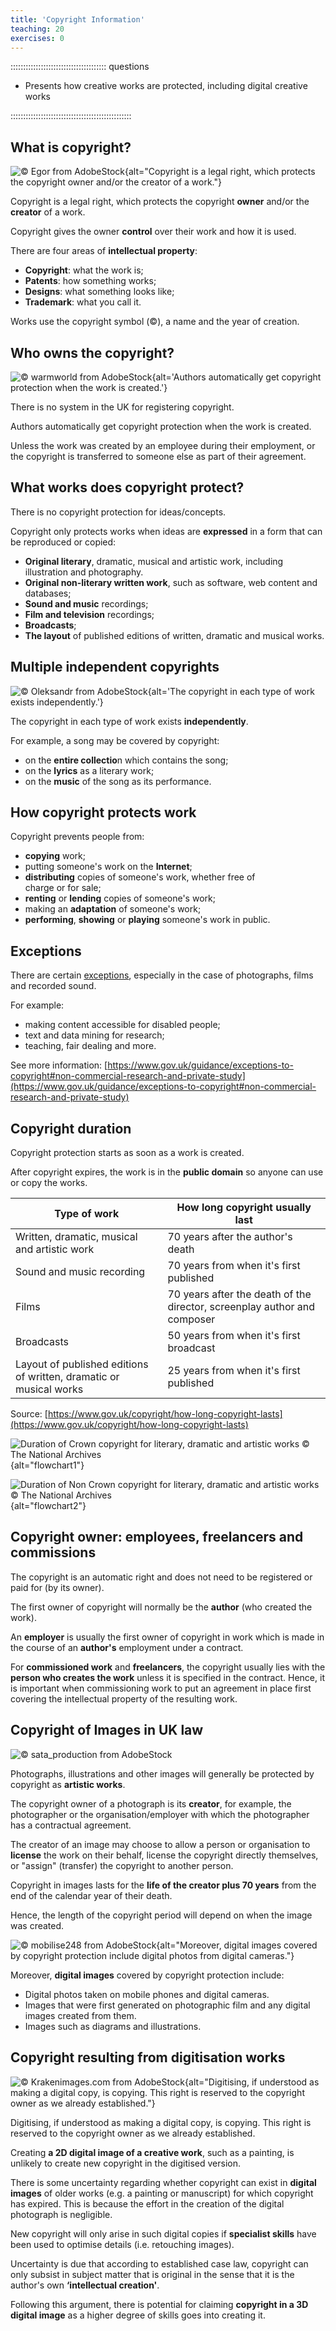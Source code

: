 ```yaml
---
title: 'Copyright Information'
teaching: 20
exercises: 0
---
```


:::::::::::::::::::::::::::::::::::::: questions 

- Presents how creative works
are protected, including digital creative works 


::::::::::::::::::::::::::::::::::::::::::::::::

## What is copyright?
![&copy; Egor from AdobeStock](fig/AdobeStock_144982728.jpeg){alt="Copyright is a legal right, which protects the copyright owner and/or the creator of a work."}

Copyright is a legal right, which protects the copyright **owner** and/or the **creator** of a work.

Copyright gives the owner **control** over their work and how it is used.

There are four areas of **intellectual property**:

  - **Copyright**: what the work is;
  - **Patents**: how something works;
  - **Designs**: what something looks like;
  - **Trademark**: what you call it.

Works use the copyright symbol (&copy;), a name and the year of creation.

## Who owns the copyright?

![&copy; warmworld from AdobeStock](fig/AdobeStock_366787827.jpeg){alt='Authors automatically get copyright protection when the work is created.'}

There is no system in the UK for registering copyright. 

Authors automatically get copyright protection when the work is created.

Unless the work was created by an employee during their employment, or the copyright is transferred to someone else as part of their agreement. 

## What works does copyright protect?

There is no copyright protection for ideas/concepts. 

Copyright only protects  works when ideas are 
**expressed** in a form that can be reproduced or copied:

  - **Original literary**, dramatic, musical and artistic work, including illustration and photography.
  - **Original non-literary written work**, such as software, web content and databases;
  - **Sound and music** recordings;
  - **Film and television** recordings;
  - **Broadcasts**;
  - **The layout** of published editions of written, dramatic and musical works. 

## Multiple independent copyrights

![&copy; Oleksandr from AdobeStock](fig/AdobeStock_660476994.jpeg){alt='The copyright in each type of work exists independently.'}

The copyright in each type of work exists 
**independently**.

For example, a song may be covered by copyright:

- on the **entire collectio**n which contains the song;
- on the **lyrics** as a literary work;
- on the **music** of the song as its performance.

## How copyright protects work

Copyright prevents people from:

  - **copying** work;
  - putting someone's work on the **Internet**;
  - **distributing** copies of someone's work, whether free of     
  charge or for sale;   
  - **renting** or **lending** copies of someone's work;
  - making an **adaptation** of someone's work;
  - **performing**, **showing** or **playing** someone's work in public.


## Exceptions

There are certain [exceptions](https://www.gov.uk/guidance/exceptions-to-copyright), 
especially in the case of photographs, 
films and recorded sound.

For example:

- making content accessible for disabled people;
- text and data mining for research;
- teaching, fair dealing and more.

See more information: [https://www.gov.uk/guidance/exceptions-to-copyright#non-commercial-research-and-private-study](https://www.gov.uk/guidance/exceptions-to-copyright#non-commercial-research-and-private-study)

## Copyright duration

Copyright protection starts as soon 
as a work is created. 

After copyright expires, 
the work is in the **public domain** 
so anyone can use or copy the works.

|  Type of work   | How long copyright usually last         |
|-----------------|-----------------|
| Written, dramatic, musical and artistic work      | 70 years after the author's death    |
| Sound and music recording    | 70 years from when it's first published    |
| Films    | 70 years after the death of the director, screenplay author and composer   |
| Broadcasts    | 50 years from when it's first broadcast    |
| Layout of published editions of written, dramatic or musical works    | 25 years from when it's first published    |




Source: [https://www.gov.uk/copyright/how-long-copyright-lasts](https://www.gov.uk/copyright/how-long-copyright-lasts)

![Duration of Crown copyright for literary, dramatic and artistic works &copy; [The National Archives](https://cdn.nationalarchives.gov.uk/documents/information-management/crown-copyright-flowchart.pdf)](fig/crown-copyright-flowchart.png){alt="flowchart1"}

![Duration of Non Crown copyright for literary, dramatic and artistic works &copy; [The National Archives](https://cdn.nationalarchives.gov.uk/documents/information-management/non-crown-copyright-flowchart.pdf)](fig/excluding-crown-copyright-flowchart.png){alt="flowchart2"}




## Copyright owner: employees, freelancers and commissions

The copyright is an automatic right and 
does not need to be registered 
or paid for (by its owner).

The first owner of copyright 
will normally be the **author**
(who created the work).

An **employer** is usually the 
first owner of copyright in work which 
is made in the course of an **author's** 
employment under a contract. 

For **commissioned work** and **freelancers**, the copyright 
usually lies with the **person who creates 
the work** unless
it is specified in the contract. Hence, it is 
important when commissioning work 
to put an agreement in place first 
covering the intellectual property of the 
resulting work.   

## Copyright of Images in UK law

![&copy; sata_production from AdobeStock](fig/AdobeStock_167942721.jpeg)

Photographs, illustrations and other 
images will generally be protected by 
copyright as **artistic works**.

The copyright owner of a photograph
is its **creator**, for example, 
the photographer or the 
organisation/employer with which 
the photographer has a contractual agreement.

The creator of an image may choose to allow 
a person or organisation to **license**
the work on their behalf, license the copyright 
directly themselves, or "assign" (transfer) 
the copyright to another person.

Copyright in images lasts for the 
**life of the creator plus 70 years** 
from the end of the calendar year 
of their death. 

Hence, the length 
of the copyright period will 
depend on when the image was created. 


![&copy; mobilise248 from AdobeStock](fig/AdobeStock_158741015.jpeg){alt="Moreover, digital images covered by copyright protection include digital photos from digital cameras."}

Moreover, **digital images** covered by copyright 
protection include:

- Digital photos taken on mobile phones 
and digital cameras.
- Images that were first generated on 
photographic film and any digital images 
created from them.
- Images such as diagrams and illustrations.


## Copyright resulting from digitisation works


![&copy; Krakenimages.com from AdobeStock](fig/AdobeStock_629274991.jpeg){alt="Digitising, if understood as making a digital copy, is copying. This right is reserved to the copyright owner as we already
established."}

Digitising, if understood as making a digital copy, is copying.
This right is reserved to the copyright owner as we already
established. 

Creating **a 2D digital image of a creative work**, 
such as a painting, is unlikely to create new copyright 
in the digitised version.

There is some uncertainty regarding whether 
copyright can exist in **digital images** 
of older works (e.g. a painting or
manuscript) for which copyright has expired.
This is because the effort in the creation of the 
digital photograph is negligible. 

New copyright will only arise in such digital copies 
if **specialist skills** have been used 
to optimise details (i.e. retouching images).

Uncertainty is due that according to established case law, 
copyright can only subsist in subject 
matter that is original in the sense that 
it is the author's own **‘intellectual creation'**.

Following this argument, there is potential 
for claiming **copyright in a 3D digital image** as a
higher degree of skills goes into creating it.


<!--## Database rights
An electronic database may be protected by copyright and database rights.

Database rights will cover a collection of copyrighted works.

Permission must have been obtained from the copyright holders for the use of their work.

Database rights are automatic and have no registration forms or fees and give the owner total control over their work. You can use, sell or lease it to a third party.

Database rights last for 15 years from creation, but if published during this time the term is 15 years from publication. -->  




